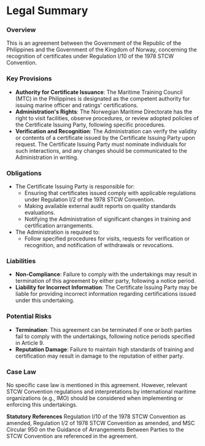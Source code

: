 **Legal Summary**
================

### Overview
This is an agreement between the Government of the Republic of the Philippines and the Government of the Kingdom of Norway, concerning the recognition of certificates under Regulation I/10 of the 1978 STCW Convention.

### Key Provisions

*   **Authority for Certificate Issuance**: The Maritime Training Council (MTC) in the Philippines is designated as the competent authority for issuing marine officer and ratings' certifications.
*   **Administration's Rights**: The Norwegian Maritime Directorate has the right to visit facilities, observe procedures, or review adopted policies of the Certificate Issuing Party, following specific procedures.
*   **Verification and Recognition**: The Administration can verify the validity or contents of a certificate issued by the Certificate Issuing Party upon request. The Certificate Issuing Party must nominate individuals for such interactions, and any changes should be communicated to the Administration in writing.

### Obligations

*   The Certificate Issuing Party is responsible for:
    *   Ensuring that certificates issued comply with applicable regulations under Regulation I/2 of the 1978 STCW Convention.
    *   Making available external audit reports on quality standards evaluations.
    *   Notifying the Administration of significant changes in training and certification arrangements.
*   The Administration is required to:
    *   Follow specified procedures for visits, requests for verification or recognition, and notification of withdrawals or revocations.

### Liabilities

*   **Non-Compliance**: Failure to comply with the undertakings may result in termination of this agreement by either party, following a notice period.
*   **Liability for Incorrect Information**: The Certificate Issuing Party may be liable for providing incorrect information regarding certifications issued under this undertaking.

### Potential Risks

*   **Termination**: This agreement can be terminated if one or both parties fail to comply with the undertakings, following notice periods specified in Article 9.
*   **Reputation Damage**: Failure to maintain high standards of training and certification may result in damage to the reputation of either party.

### Case Law
No specific case law is mentioned in this agreement. However, relevant STCW Convention regulations and interpretations by international maritime organizations (e.g., IMO) should be considered when implementing or enforcing this undertakings.

**Statutory References**
Regulation I/10 of the 1978 STCW Convention as amended, Regulation I/2 of 1978 STCW Convention as amended, and MSC Circular 950 on the Guidance of Arrangements Between Parties to the STCW Convention are referenced in the agreement.